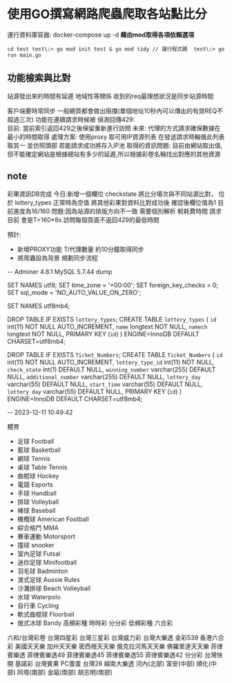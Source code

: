 # 使用GO撰寫網路爬蟲爬取各站點比分
 運行資料庫容器:
 docker-compose up -d 
 **藉由mod取得各項依賴選項**

 `cd test
 test\:> go mod init test & go mod tidy
 // 運行程式碼 
 test\:> go run main.go `


## 功能檢索與比對

站源發出來的時間有延遲 地域性等關係 收到的req最理想狀況是同步站源時間

客戶端要時常同步 一般網頁都會做出阻擋(單個地址10秒內可以傳出的有效REQ不超過三次)
功能在連續請求時候被
偵測回傳429:  
目前: 當前索引返回429之後保留重新進行訪問
未來: 代理的方式請求確保數據在最小的時間取得
處理方案: 使用proxy 取可用IP資源列表 在發送請求時輪循此列表取其一 並仿照頭部 若能請求成功將存入IP池
取得的資訊問題: 目前由網站取出值,但不能確定網站是根據總站有多少的延遲,所以根據彩卷名稱找出對應的其他資源


## note
彩果資訊DB完成 
今日:新增一個欄位 checkstate 將比分場次與不同站源比對，
位於 lottery_types  正常時為空值
將其他彩果對資料比對成功後 確認後欄位值為1
目前進度為16/160 
問題:因為站源的排版方向不一致 需要個別解析 較耗費時間
請求目前 會是T=160*8s 訪問每個頁面不返回429的最低時間

預計:
- 新增PROXY功能 T/代理數量 約10分鐘取得同步
- 將爬蟲設為背景 規劃同步流程


-- Adminer 4.8.1 MySQL 5.7.44 dump

SET NAMES utf8;
SET time_zone = '+00:00';
SET foreign_key_checks = 0;
SET sql_mode = 'NO_AUTO_VALUE_ON_ZERO';

SET NAMES utf8mb4;

DROP TABLE IF EXISTS `lottery_types`;
CREATE TABLE `lottery_types` (
  `id` int(11) NOT NULL AUTO_INCREMENT,
  `name` longtext NOT NULL,
  `namech` longtext NOT NULL,
  PRIMARY KEY (`id`)
) ENGINE=InnoDB DEFAULT CHARSET=utf8mb4;


DROP TABLE IF EXISTS `Ticket_Numbers`;
CREATE TABLE `Ticket_Numbers` (
  `id` int(11) NOT NULL AUTO_INCREMENT,
  `lottery_type_id` int(11) NOT NULL,
  `check_state` int(1) DEFAULT NULL,
  `winning_number` varchar(255) DEFAULT NULL,
  `additional_number` varchar(255) DEFAULT NULL,
  `lottery_day` varchar(55) DEFAULT NULL,
  `start_time` varchar(55) DEFAULT NULL,
  `lottery day` varchar(55) DEFAULT NULL,
  PRIMARY KEY (`id`)
) ENGINE=InnoDB DEFAULT CHARSET=utf8mb4;


-- 2023-12-11 10:49:42

體育
* 足球 Football 
* 藍球 Basketball
* 網球 Tennis
* 桌球  Table Tennis
* 曲棍球 Hockey
* 電競 Esports  
* 手球 Handball
* 排球 Volleyball
* 棒球 Baseball
* 橄欖球 American Football
* 綜合格鬥 MMA
* 賽車運動 Motorsport
* 撞球 snooker
* 室內足球 Futsal
* 迷你足球 Minifootball
* 羽毛球 Badminton
* 澳式足球 Aussie Rules
* 沙灘排球 Beach Volleyball
* 水球 Waterpolo
* 自行車 Cycling
* 軟式曲棍球 Floorball
* 俄式冰球 Bandy
高頻彩種
  時時彩
  分分彩
低頻彩種
  六合彩 

六和/台灣彩卷
  台灣四星彩
  台灣三星彩
  台灣威力彩
  台灣大樂透
  金彩539
  香港六合彩
美國天天樂
  加州天天樂
  密西根天天樂
  俄克拉河馬天天樂
  佛羅里達天天樂
菲律賓樂透
  菲律賓樂透49
  菲律賓樂透45
  菲律賓樂透55
  菲律賓樂透42
分分彩
  台灣快開
基諾彩
  台灣賓果
PC蛋蛋
  台灣28
越南大樂透
  河內(北部)
  富安(中部)
  順化(中部)
  同塔(南部)
  金甌(南部)
  胡志明(南部)
 